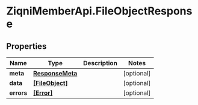 # ZiqniMemberApi.FileObjectResponse

## Properties

Name | Type | Description | Notes
------------ | ------------- | ------------- | -------------
**meta** | [**ResponseMeta**](ResponseMeta.md) |  | [optional] 
**data** | [**[FileObject]**](FileObject.md) |  | [optional] 
**errors** | [**[Error]**](Error.md) |  | [optional] 



